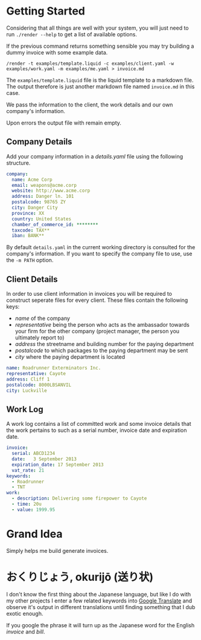# Getting Started
Considering that all things are well with your system, you will just need to
run ```./render --help``` to get a list of available options.

If the previous command returns something sensible you may try building a 
dummy invoice with some example data.

```/render -t examples/template.liquid -c examples/client.yaml -w examples/work.yaml -m examples/me.yaml > invoice.md```

The `examples/template.liquid` file is the liquid template to a markdown file.
The output therefore is just another markdown file named `invoice.md` in this 
case.

We pass the information to the client, the work details and our own company's
information.

Upon errors the output file with remain empty.

## Company Details
Add your company information in a _details.yaml_ file using the following
structure.
```yaml
company:
  name: Acme Corp
  email: weapons@acme.corp
  website: http://www.acme.corp
  address: Danger ln. 101
  postalcode: 98765 ZY
  city: Danger City
  province: XX
  country: United States
  chamber_of_commerce_id: ********
  taxcode: TAX**
  iban: BANK**
```

By default `details.yaml` in the current working directory is consulted for the
company's information. If you want to specify the company file to use, 
use the `-m PATH` option.

## Client Details
In order to use client information in invoices you will be required to
construct seperate files for every client. These files contain the following
keys:

 - _name_ of the company
 - _representative_ being the person who acts as the ambassador towards your firm for the other company (project manager, the person you ultimately report to)
 - _address_ the streetname and building number for the paying department
 - _postalcode_ to which packages to the paying department may be sent
 - _city_ where the paying department is located

```yaml
name: Roadrunner Exterminators Inc.
representative: Cayote
address: Cliff 1
postalcode: 8000LBSANVIL
city: Luckville
```

## Work Log
A work log contains a list of committed work and some invoice details that the
work pertains to such as a serial number, invoice date and expiration date.
```yaml
invoice:
  serial: ABCD1234
  date:   3 September 2013
  expiration_date: 17 September 2013
  vat_rate: 21
keywords:
  - Roadrunner
  - TNT
work:
  - description: Delivering some firepower to Cayote
  - time: 20u
  - value: 1999.95
```

# Grand Idea
Simply helps me build generate invoices.

# おくりじょう, okurijō (送り状)
I don't know the first thing about the Japanese language, but like I do with my
other projects I enter a few related keywords into
[Google Translate](http://translate.google.com) and observe it's output in
different translations until finding something that I dub exotic enough.

If you google the phrase it will turn up as the Japanese word for the English
_invoice_ and _bill_.
